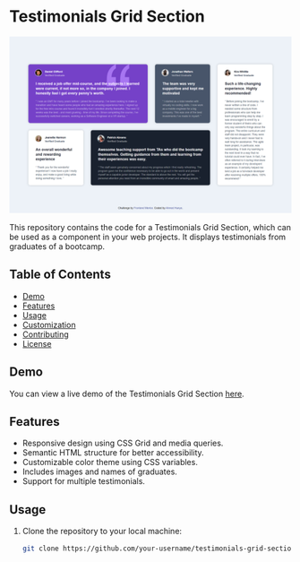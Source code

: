 # Testimonials Grid Section

![Website Preview](design/MyDesign.png)


This repository contains the code for a Testimonials Grid Section, which can be used as a component in your web projects. It displays testimonials from graduates of a bootcamp.

## Table of Contents
- [Demo](#demo)
- [Features](#features)
- [Usage](#usage)
- [Customization](#customization)
- [Contributing](#contributing)
- [License](#license)

## Demo
You can view a live demo of the Testimonials Grid Section [here](https://ahmedhanye.github.io/Testimonials-grid-section/).

## Features
- Responsive design using CSS Grid and media queries.
- Semantic HTML structure for better accessibility.
- Customizable color theme using CSS variables.
- Includes images and names of graduates.
- Support for multiple testimonials.

## Usage
1. Clone the repository to your local machine:
   ```bash
   git clone https://github.com/your-username/testimonials-grid-section.git
